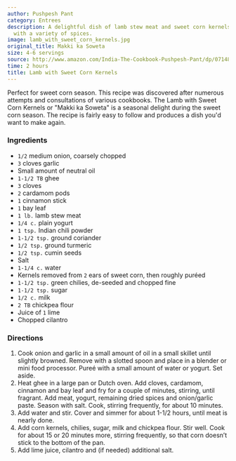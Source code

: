 ```yaml
---
author: Pushpesh Pant
category: Entrees
description: A delightful dish of lamb stew meat and sweet corn kernels, seasoned
  with a variety of spices.
image: lamb_with_sweet_corn_kernels.jpg
original_title: Makki ka Soweta
size: 4-6 servings
source: http://www.amazon.com/India-The-Cookbook-Pushpesh-Pant/dp/0714859028
time: 2 hours
title: Lamb with Sweet Corn Kernels
---
```


Perfect for sweet corn season. This recipe was discovered after numerous attempts and consultations of various cookbooks. The Lamb with Sweet Corn Kernels or "Makki ka Soweta" is a seasonal delight during the sweet corn season. The recipe is fairly easy to follow and produces a dish you'd want to make again.

### Ingredients

* `1/2` medium onion, coarsely chopped
* `3` cloves garlic
* Small amount of neutral oil
* `1-1/2 TB` ghee
* `3` cloves
* `2` cardamom pods
* `1` cinnamon stick
* `1` bay leaf
* `1 lb.` lamb stew meat
* `1/4 c.` plain yogurt
* `1 tsp.` Indian chili powder
* `1-1/2 tsp.` ground coriander
* `1/2 tsp.` ground turmeric
* `1/2 tsp.` cumin seeds
* Salt
* `1-1/4 c.` water
* Kernels removed from `2` ears of sweet corn, then roughly puréed
* `1-1/2 tsp.` green chilies, de-seeded and chopped fine
* `1-1/2 tsp.` sugar
* `1/2 c.` milk
* `2 TB` chickpea flour
* Juice of `1` lime
* Chopped cilantro

### Directions

1. Cook onion and garlic in a small amount of oil in a small skillet until slightly browned. Remove with a slotted spoon and place in a blender or mini food processor. Pureé with a small amount of water or yogurt. Set aside.
2. Heat ghee in a large pan or Dutch oven. Add cloves, cardamom, cinnamon and bay leaf and fry for a couple of minutes, stirring, until fragrant. Add meat, yogurt, remaining dried spices and onion/garlic paste. Season with salt. Cook, stirring frequently, for about 10 minutes.
3. Add water and stir. Cover and simmer for about 1-1/2 hours, until meat is nearly done.
4. Add corn kernels, chilies, sugar, milk and chickpea flour. Stir well. Cook for about 15 or 20 minutes more, stirring frequently, so that corn doesn’t stick to the bottom of the pan.
5. Add lime juice, cilantro and (if needed) additional salt.